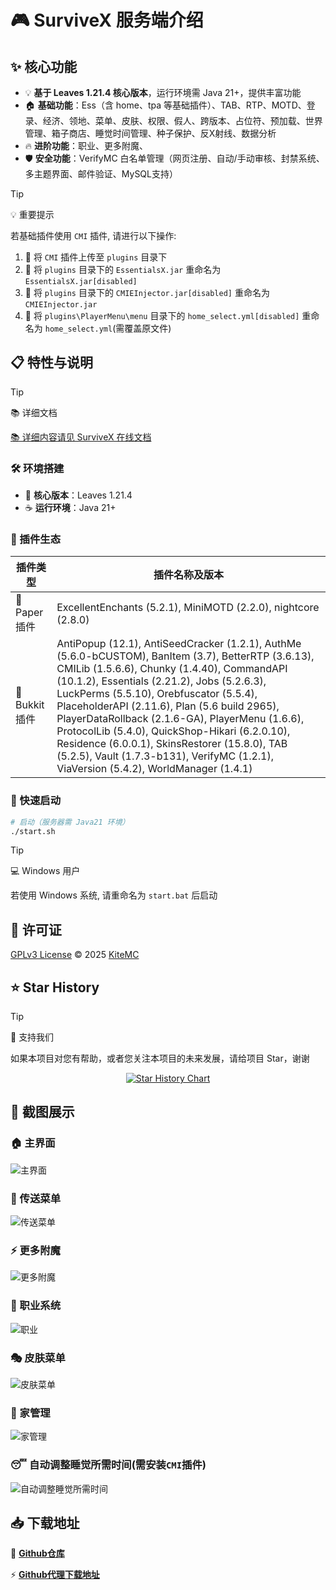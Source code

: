 # 🎮 SurviveX 服务端介绍

## ✨ 核心功能
- 💡 **基于 Leaves 1.21.4 核心版本**，运行环境需 Java 21+，提供丰富功能
- 🏠 **基础功能**：Ess（含 home、tpa 等基础插件）、TAB、RTP、MOTD、登录、经济、领地、菜单、皮肤、权限、假人、跨版本、占位符、预加载、世界管理、箱子商店、睡觉时间管理、种子保护、反X射线、数据分析
- 🔥 **进阶功能**：职业、更多附魔、
- 🛡️ **安全功能**：VerifyMC 白名单管理（网页注册、自动/手动审核、封禁系统、多主题界面、邮件验证、MySQL支持）

> [!TIP]
> 💡 重要提示
> 
> 若基础插件使用 `CMI` 插件, 请进行以下操作:
> 
> 1. 📁 将 `CMI` 插件上传至 `plugins` 目录下
> 2. 🔄 将 `plugins` 目录下的 `EssentialsX.jar` 重命名为 `EssentialsX.jar[disabled]`
> 3. 🔄 将 `plugins` 目录下的 `CMIEInjector.jar[disabled]` 重命名为 `CMIEInjector.jar`
> 4. 🔄 将 `plugins\PlayerMenu\menu` 目录下的 `home_select.yml[disabled]` 重命名为 `home_select.yml`(需覆盖原文件)

## 📋 特性与说明

> [!TIP]
> 📚 详细文档
> 
> [📚 详细内容请见 SurviveX 在线文档](https://docs.Kite.cc/zh_Hans/survivex/guide/v1)

### 🛠️ 环境搭建

- 🎯 **核心版本**：Leaves 1.21.4
- ☕ **运行环境**：Java 21+

### 🔌 插件生态

| 插件类型       | 插件名称及版本                                                                  |
|----------------|-------------------------------------------------------------------------------|
| 📄 Paper 插件     | ExcellentEnchants (5.2.1), MiniMOTD (2.2.0), nightcore (2.8.0)             |
| 🔧 Bukkit 插件    | AntiPopup (12.1), AntiSeedCracker (1.2.1), AuthMe (5.6.0-bCUSTOM), BanItem (3.7), BetterRTP (3.6.13), CMILib (1.5.6.6), Chunky (1.4.40), CommandAPI (10.1.2), Essentials (2.21.2), Jobs (5.2.6.3), LuckPerms (5.5.10), Orebfuscator (5.5.4), PlaceholderAPI (2.11.6), Plan (5.6 build 2965), PlayerDataRollback (2.1.6-GA), PlayerMenu (1.6.6), ProtocolLib (5.4.0), QuickShop-Hikari (6.2.0.10), Residence (6.0.0.1), SkinsRestorer (15.8.0), TAB (5.2.5), Vault (1.7.3-b131), VerifyMC (1.2.1), ViaVersion (5.4.2), WorldManager (1.4.1)                                                         |

### 🚀 快速启动

```bash
# 启动（服务器需 Java21 环境）
./start.sh
```

> [!TIP]
> 💻 Windows 用户
> 
> 若使用 Windows 系统, 请重命名为 `start.bat` 后启动

## 📄 许可证
[GPLv3 License](https://github.com/KiteMC/SurviveX/blob/ver/1.21.5/LICENSE) © 2025 [KiteMC](https://github.com/KiteMC/SurviveX)

## ⭐ Star History
> [!TIP]
> 🌟 支持我们
> 
> 如果本项目对您有帮助，或者您关注本项目的未来发展，请给项目 Star，谢谢 

<div align="center">

[![Star History Chart](https://api.star-history.com/svg?repos=KiteMC/SurviveX&type=Date)](https://www.star-history.com/#KiteMC/SurviveX&Date)

</div>

## 📸 截图展示

### 🏠 主界面
![主界面](https://survivex.cn-nb1.rains3.com/guide/v1/x2.png)

### 🚀 传送菜单
![传送菜单](https://survivex.cn-nb1.rains3.com/guide/v1/x4.png)

### ⚡ 更多附魔
![更多附魔](https://survivex.cn-nb1.rains3.com/guide/v1/x3.png)

### 💼 职业系统
![职业](https://survivex.cn-nb1.rains3.com/guide/v1/x5.png)

### 🎭 皮肤菜单
![皮肤菜单](https://survivex.cn-nb1.rains3.com/guide/v1/x6.png)

### 🏡 家管理
![家管理](https://survivex.cn-nb1.rains3.com/guide/v1/x7.png)

### 😴 自动调整睡觉所需时间(需安装`CMI`插件)
![自动调整睡觉所需时间](https://survivex.cn-nb1.rains3.com/guide/v1/x8.png)

## 📥 下载地址

🔗 **[Github仓库](https://github.com/KiteMC/SurviveX)**

⚡ **[Github代理下载地址](https://gh-proxy.com/github.com/KiteMC/SurviveX/archive/refs/heads/ver/1.21.8.zip)**